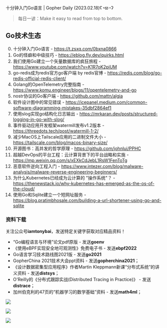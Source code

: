 十分钟入门Go语言 | Gopher Daily (2023.02.18)ʕ◔ϖ◔ʔ

>每日一谚：Make it easy to read from top to bottom.

## Go技术生态

0. 十分钟入门Go语言 - https://t.zsxq.com/0bxna0866
1. Go的怪癖和中级技巧 - https://eblog.fly.dev/quirks.html
2. 我们使用Go建立一个矢量数据库的疯狂旅程  - https://www.youtube.com/watch?v=K1R7oK2piUM
3. go-redis成为redis官方go客户端 by redis官博 - https://redis.com/blog/go-redis-official-redis-client/
4. Golang的OpenTelemetry完整指南 - https://www.komu.engineer/blogs/11/opentelemetry-and-go
5. nostr协议的Go客户端 - https://github.com/mattn/algia
6. 软件设计图中的常见错误 - https://icepanel.medium.com/common-software-diagramming-mistakes-35dbf2864ef1
7. 使用slog实现go结构化日志输出 - https://mrkaran.dev/posts/structured-logging-in-go-with-slog/
8. 事件驱动应用开发框架watermill发布v1.2版本 - https://threedots.tech/post/watermill-1-2/
9. 减少MacOS上Tailscale应用的二进制文件大小 - https://tailscale.com/blog/macos-binary-size/
10. 开源图书：高并发的哲学原理 - https://github.com/johnlui/PPHC
11. 超越DevOps的平台工程：云计算背景下的平台战略和实施 - https://mp.weixin.qq.com/s/xEXkCdJebL1RsW1FenToTg
12. 恶意软件逆向工程入门 - https://www.intezer.com/blog/malware-analysis/malware-reverse-engineering-beginners/
13. 为什么Kubernetes已经成为云计算的 "操作系统"？ - https://thenewstack.io/why-kubernetes-has-emerged-as-the-os-of-the-cloud/
14. 使用Go和Sqlite建立一个短网址服务 - https://blog.pratimbhosale.com/building-a-url-shortener-using-go-and-sqlite

### 资料下载

关注公众号**iamtonybai**，发送特定关键字获取对应精品资料！

* “Go编程语言与环境”论文pdf原版 - 发送**goenv**
* 《使用eBPF实现安全地可观测性》免费电子书 - 发送**ebpf2022**
* Go语言学习技术路线图2021版 - 发送**go2021**
* GopherChina 2021技术大会ppt资料 - 发送**gopherchina2021**；
* 《设计数据密集型应用程序》作者Martin Kleppmann新课“分布式系统”的讲义资料 - 发送**distsys**；
* O'Reilly的《分布式跟踪实战(Distributed Tracing in Practice)》 - 发送**distrace**；
* 加州伯克利的47页的“机器学习的数学基础”资料 - 发送**math4ml**；

![](https://mmbiz.qpic.cn/mmbiz_png/cH6WzfQ94mb54jsFJZ3Knmz8obUsf3PBShthmdSw5E01TcYmUReGkj0BWpxHak1HlnlzHvLmKax53YSGr7aNlA/0?wx_fmt=png)

![](https://mmbiz.qpic.cn/mmbiz_png/cH6WzfQ94mZsOgPXTXZgWiaE03ib9r9WFJXC6xJCA5Y6VSesOZqlGxYfODibvR7UPGxiaM7SZZNQZkRtggPXEfBdwQ/0?wx_fmt=png)

![](https://mmbiz.qpic.cn/mmbiz_png/cH6WzfQ94mb54jsFJZ3Knmz8obUsf3PBrSoqeMvoWCticN2cpU64fJ0FYQdXJhP7ia7WRh8628uOAsQYeE2NibRRw/0?wx_fmt=png)

